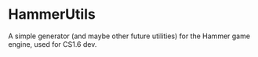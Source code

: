 # HammerUtils
A simple generator (and maybe other future utilities) for the Hammer game engine, used for CS1.6 dev.
